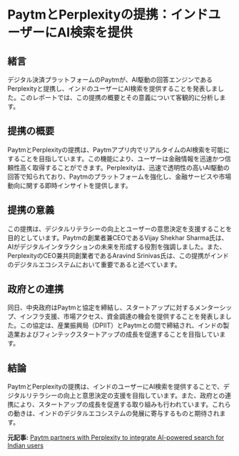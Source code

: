 # PaytmとPerplexityの提携：インドユーザーにAI検索を提供

## 緒言

デジタル決済プラットフォームのPaytmが、AI駆動の回答エンジンであるPerplexityと提携し、インドのユーザーにAI検索を提供することを発表しました。このレポートでは、この提携の概要とその意義について客観的に分析します。

## 提携の概要

PaytmとPerplexityの提携は、Paytmアプリ内でリアルタイムのAI検索を可能にすることを目指しています。この機能により、ユーザーは金融情報を迅速かつ信頼性高く取得することができます。Perplexityは、迅速で透明性の高いAI駆動の回答で知られており、Paytmのプラットフォームを強化し、金融サービスや市場動向に関する即時インサイトを提供します。

## 提携の意義

この提携は、デジタルリテラシーの向上とユーザーの意思決定を支援することを目的としています。Paytmの創業者兼CEOであるVijay Shekhar Sharma氏は、AIがデジタルインタラクションの未来を形成する役割を強調しました。また、PerplexityのCEO兼共同創業者であるAravind Srinivas氏は、この提携がインドのデジタルエコシステムにおいて重要であると述べています。

## 政府との連携

同日、中央政府はPaytmと協定を締結し、スタートアップに対するメンターシップ、インフラ支援、市場アクセス、資金調達の機会を提供することを発表しました。この協定は、産業振興局（DPIIT）とPaytmとの間で締結され、インドの製造業およびフィンテックスタートアップの成長を促進することを目指しています。

## 結論

PaytmとPerplexityの提携は、インドのユーザーにAI検索を提供することで、デジタルリテラシーの向上と意思決定の支援を目指しています。また、政府との連携により、スタートアップの成長を促進する取り組みも行われています。これらの動きは、インドのデジタルエコシステムの発展に寄与するものと期待されます。

**元記事:** [Paytm partners with Perplexity to integrate AI-powered search for Indian users](https://www.techcircle.in/2025/02/27/paytm-partners-with-perplexity-to-integrate-ai-powered-search-for-indian-users)